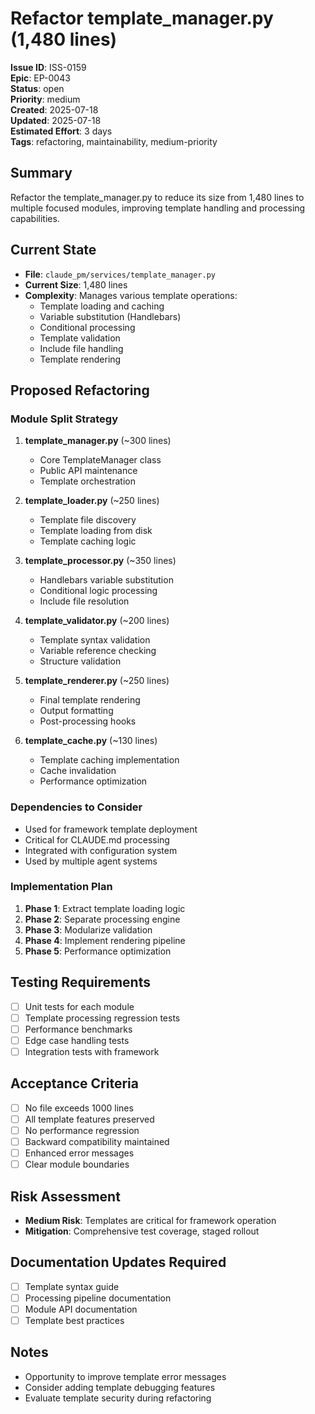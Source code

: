 # Refactor template_manager.py (1,480 lines)

**Issue ID**: ISS-0159  
**Epic**: EP-0043  
**Status**: open  
**Priority**: medium  
**Created**: 2025-07-18  
**Updated**: 2025-07-18  
**Estimated Effort**: 3 days  
**Tags**: refactoring, maintainability, medium-priority

## Summary
Refactor the template_manager.py to reduce its size from 1,480 lines to multiple focused modules, improving template handling and processing capabilities.

## Current State
- **File**: `claude_pm/services/template_manager.py`
- **Current Size**: 1,480 lines
- **Complexity**: Manages various template operations:
  - Template loading and caching
  - Variable substitution (Handlebars)
  - Conditional processing
  - Template validation
  - Include file handling
  - Template rendering

## Proposed Refactoring

### Module Split Strategy
1. **template_manager.py** (~300 lines)
   - Core TemplateManager class
   - Public API maintenance
   - Template orchestration
   
2. **template_loader.py** (~250 lines)
   - Template file discovery
   - Template loading from disk
   - Template caching logic
   
3. **template_processor.py** (~350 lines)
   - Handlebars variable substitution
   - Conditional logic processing
   - Include file resolution
   
4. **template_validator.py** (~200 lines)
   - Template syntax validation
   - Variable reference checking
   - Structure validation
   
5. **template_renderer.py** (~250 lines)
   - Final template rendering
   - Output formatting
   - Post-processing hooks
   
6. **template_cache.py** (~130 lines)
   - Template caching implementation
   - Cache invalidation
   - Performance optimization

### Dependencies to Consider
- Used for framework template deployment
- Critical for CLAUDE.md processing
- Integrated with configuration system
- Used by multiple agent systems

### Implementation Plan
1. **Phase 1**: Extract template loading logic
2. **Phase 2**: Separate processing engine
3. **Phase 3**: Modularize validation
4. **Phase 4**: Implement rendering pipeline
5. **Phase 5**: Performance optimization

## Testing Requirements
- [ ] Unit tests for each module
- [ ] Template processing regression tests
- [ ] Performance benchmarks
- [ ] Edge case handling tests
- [ ] Integration tests with framework

## Acceptance Criteria
- [ ] No file exceeds 1000 lines
- [ ] All template features preserved
- [ ] No performance regression
- [ ] Backward compatibility maintained
- [ ] Enhanced error messages
- [ ] Clear module boundaries

## Risk Assessment
- **Medium Risk**: Templates are critical for framework operation
- **Mitigation**: Comprehensive test coverage, staged rollout

## Documentation Updates Required
- [ ] Template syntax guide
- [ ] Processing pipeline documentation
- [ ] Module API documentation
- [ ] Template best practices

## Notes
- Opportunity to improve template error messages
- Consider adding template debugging features
- Evaluate template security during refactoring